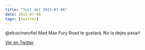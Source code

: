 ```yaml
---
title: "Tuit del 2015-07-06"
date: 2015-07-06
tags: [twitter]
---
```


@elcocinerofiel Mad Max Fury Road te gustará. No la dejes pasar!



[Ver en Twitter](https://twitter.com/i/web/status/618081766994255873)
